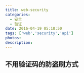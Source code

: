 ```yaml
---
title: web-security
categories:
  - 安全
  - 验证
date: 2016-04-19 05:18:50
tags: ['web','security','api']
photos:
description:
---
```


## 不用验证码的防盗刷方式